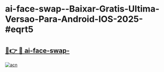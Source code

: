 # ai-face-swap--Baixar-Gratis-Ultima-Versao-Para-Android-IOS-2025-#eqrt5

# <h2><a href="https://ainizakaria.my?title=ai-face-swap-&ref=22M">🔗👉 🔴 ai-face-swap-</a></h2>

[![acn](https://github.com/user-attachments/assets/0f9c940e-d8b0-45ae-aac7-cd30a18b3e1c)](https://ainizakaria.my?title=ai-face-swap-&ref=22M)

